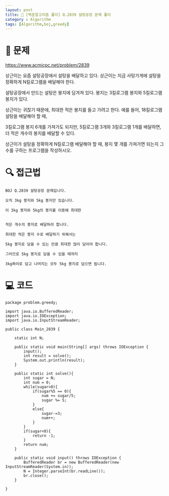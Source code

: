 ```yaml
---
layout: post
title: 📖 [백준알고리즘 풀이] Q.2839 설탕공장 문제 풀이
category : Algorithm
tags: [Algorithm,boj,greedy]
---
```

# 📖 문제
https://www.acmicpc.net/problem/2839

상근이는 요즘 설탕공장에서 설탕을 배달하고 있다. 상근이는 지금 사탕가게에 설탕을 정확하게 N킬로그램을 배달해야 한다.

설탕공장에서 만드는 설탕은 봉지에 담겨져 있다. 봉지는 3킬로그램 봉지와 5킬로그램 봉지가 있다.

상근이는 귀찮기 때문에, 최대한 적은 봉지를 들고 가려고 한다. 예를 들어, 18킬로그램 설탕을 배달해야 할 때,

3킬로그램 봉지 6개를 가져가도 되지만, 5킬로그램 3개와 3킬로그램 1개를 배달하면, 더 적은 개수의 봉지를 배달할 수 있다.

상근이가 설탕을 정확하게 N킬로그램 배달해야 할 때, 봉지 몇 개를 가져가면 되는지 그 수를 구하는 프로그램을 작성하시오.

# 🔍 접근법


    BOJ Q.2839 설탕공장 문제입니다.
 
    오직 3kg 봉지와 5kg 봉지만 있습니다.
    
    이 3kg 봉지와 5kg의 봉지를 이용해 최대한
 
 
    적은 개수의 봉지로 배달하려 합니다.
    
    최대한 적은 봉지 수로 배달하기 위해서는
    
    5kg 봉지로 담을 수 있는 만큼 최대한 많이 담아야 합니다.
    
    그러므로 5kg 봉지로 담을 수 있을 때까지
    
    3kg짜리로 담고 나머지는 모두 5kg 봉지로 담으면 됩니다.
                
# 💻 코드

```
package problem.greedy;

import java.io.BufferedReader;
import java.io.IOException;
import java.io.InputStreamReader;

public class Main_2839 {

    static int N;

    public static void main(String[] args) throws IOException {
        input();
        int result = solve();
        System.out.println(result);
    }

    public static int solve(){
        int sugar = N;
        int num = 0;
        while(sugar>0){
            if(sugar%5 == 0){
                num += sugar/5;
                sugar %= 5;
            }
            else{
                sugar-=3;
                num++;
            }
        }
        if(sugar<0){
            return -1;
        }
        return num;
    }

    public static void input() throws IOException {
        BufferedReader br = new BufferedReader(new InputStreamReader(System.in));
        N = Integer.parseInt(br.readLine());
        br.close();
    }

}

```